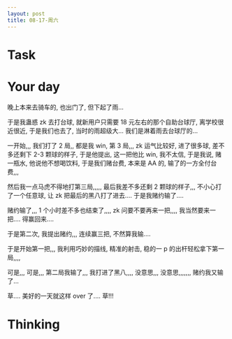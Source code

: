 ```yaml
---
layout: post
title: 08-17-周六
---
```







# Task


# Your day


晚上本来去骑车的, 也出门了, 但下起了雨...

于是我蛊惑 zk 去打台球, 就新用户只需要 18 元左右的那个自助台球厅, 离学校很近很近, 于是我们也去了, 当时的雨超级大... 我们是淋着雨去台球厅的...

一开始,,, 我们打了 2 局,, 都是我 win, 第 3 局,,, zk 运气比较好, 进了很多球, 差不多还剩下 2-3 颗球的样子, 于是他提出, 这一把他比 win, 我不太信, 于是我说, 赌一瓶水, 他说他不想喝饮料, 于是我们赌台费, 本来是 AA 的, 输了的一方全付台费,,,

然后我一点马虎不得地打第三局,,,,, 最后我差不多还剩 2 颗球的样子,,, 不小心打了一个任意球, 让 zk 把最后的黑八打了进去.... 于是我赌约输了....

赌约输了,,, 1 个小时差不多也结束了,,,, zk 问要不要再来一把,,,, 我当然要来一把.... 得赢回来....

于是第二次, 我提出赌约,,, 连续赢三把, 不然算我输....

于是开始第一把,,, 我利用巧妙的描线, 精准的射击, 稳的一 p 的出杆轻松拿下第一局,,,,

可是,,, 可是,,, 第二局我输了,,, 我打进了黑八,,,, 没意思,,, 没意思,,,,,,, 赌约我又输了...

草.... 美好的一天就这样 over 了.... 草!!!

 

# Thinking



